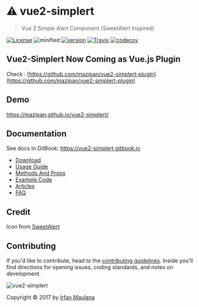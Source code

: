 # ⚠️ vue2-simplert

> Vue 2 Simple Alert Component (SweetAlert Inspired)

[![License](https://img.shields.io/github/license/mazipan/vue2-simplert.svg?maxAge=3600)](https://github.com/mazipan/vue2-simplert) ![minified](https://badgen.net/bundlephobia/minzip/vue2-simplert) [![version](https://img.shields.io/npm/v/vue2-simplert.svg)](https://www.npmjs.com/package/vue2-simplert) [![Travis](https://img.shields.io/travis/mazipan/vue2-simplert.svg)](https://travis-ci.org/mazipan/vue2-simplert)
[![codecov](https://codecov.io/gh/mazipan/vue2-simplert/branch/master/graph/badge.svg)](https://codecov.io/gh/mazipan/vue2-simplert)

## Vue2-Simplert Now Coming as Vue.js Plugin

Check : [https://github.com/mazipan/vue2-simplert-plugin](https://github.com/mazipan/vue2-simplert-plugin)

## Demo

https://mazipan.github.io/vue2-simplert/

## Documentation

See docs in GitBook: https://vue2-simplert.gitbook.io

- [Download](https://vue2-simplert.gitbook.io/docs/download)
- [Usage Guide](https://vue2-simplert.gitbook.io/docs/usage)
- [Methods And Props](https://vue2-simplert.gitbook.io/docs/method-and-props)
- [Example Code](https://vue2-simplert.gitbook.io/docs/example)
- [Articles](https://vue2-simplert.gitbook.io/docs/articles)
- [FAQ](https://vue2-simplert.gitbook.io/docs/faq)

## Credit

Icon from [SweetAlert](https://github.com/t4t5/sweetalert)

## Contributing

If you'd like to contribute, head to the [contributing guidelines](CONTRIBUTING.md). Inside you'll find directions for opening issues, coding standards, and notes on development.

![vue2-simplert](https://mazipan.github.io/vue2-simplert/images/vue2-simplert-logo.png)

Copyright © 2017 by [Irfan Maulana](https://github.com/mazipan/)
